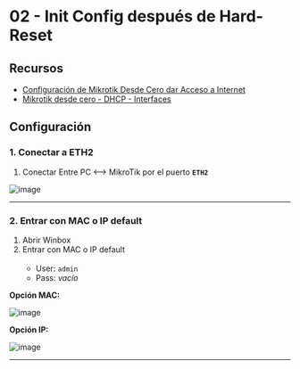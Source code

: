 # 02 - Init Config después de Hard-Reset

## Recursos

- [Configuración de Mikrotik Desde Cero dar Acceso a Internet](https://www.youtube.com/watch?v=v3Z9PFvrIts)
- [Mikrotik desde cero - DHCP - Interfaces](https://youtu.be/_53hjQtk73M?si=3DAu2lMT07Yiagbp)

## Configuración

### 1. Conectar a ETH2

1. Conectar Entre PC <--> MikroTik por el puerto **`ETH2`**

![image](https://github.com/Fz3r0/Fz3r0_-_MikroTik/assets/94720207/c1342cff-db87-4ac6-8262-71c32cc1153a)

---

### 2. Entrar con MAC o IP default

1. Abrir Winbox
2. Entrar con MAC o  IP default <br><br>
    - User: `admin`
    - Pass: _vacío_

**Opción MAC:**

![image](https://github.com/Fz3r0/Fz3r0_-_MikroTik/assets/94720207/146bf39a-9aac-46d5-857f-f69fd19c4d76)

**Opción IP:**

![image](https://github.com/Fz3r0/Fz3r0_-_MikroTik/assets/94720207/1698aaa0-a32b-4e92-bc07-5fd2dfaba63c)

---

